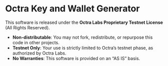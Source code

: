 # Octra Key and Wallet Generator

This software is released under the **Octra Labs Proprietary Testnet License** (All Rights Reserved).

- **Non-distributable**: You may not fork, redistribute, or repurpose this code in other projects.
- **Testnet Only**: Your use is strictly limited to Octra’s testnet phase, as authorized by Octra Labs.
- **No Warranties**: This software is provided on an “AS IS” basis.